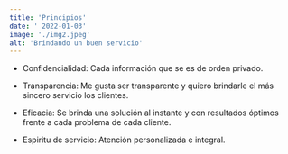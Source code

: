```yaml
---
title: 'Principios'
date: ' 2022-01-03'
image: './img2.jpeg'
alt: 'Brindando un buen servicio'
---
```


- Confidencialidad: Cada información que se es de orden privado.

- Transparencia: Me gusta ser transparente y quiero brindarle el más sincero servicio los clientes.

- Eficacia: Se brinda una solución al instante y con resultados óptimos frente a cada problema de cada cliente.

- Espiritu de servicio: Atención personalizada e integral.

